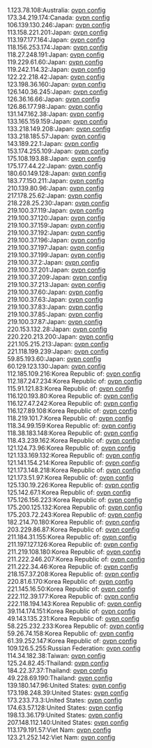 1.123.78.108:Australia: [ovpn config](vpn/1_123_78_108.ovpn)  
173.34.219.174:Canada: [ovpn config](vpn/173_34_219_174.ovpn)  
106.139.130.246:Japan: [ovpn config](vpn/106_139_130_246.ovpn)  
113.158.221.201:Japan: [ovpn config](vpn/113_158_221_201.ovpn)  
113.197.177.164:Japan: [ovpn config](vpn/113_197_177_164.ovpn)  
118.156.253.174:Japan: [ovpn config](vpn/118_156_253_174.ovpn)  
118.27.248.191:Japan: [ovpn config](vpn/118_27_248_191.ovpn)  
119.229.61.60:Japan: [ovpn config](vpn/119_229_61_60.ovpn)  
119.242.114.32:Japan: [ovpn config](vpn/119_242_114_32.ovpn)  
122.22.218.42:Japan: [ovpn config](vpn/122_22_218_42.ovpn)  
123.198.36.160:Japan: [ovpn config](vpn/123_198_36_160.ovpn)  
126.140.36.245:Japan: [ovpn config](vpn/126_140_36_245.ovpn)  
126.36.16.66:Japan: [ovpn config](vpn/126_36_16_66.ovpn)  
126.86.177.98:Japan: [ovpn config](vpn/126_86_177_98.ovpn)  
131.147.162.38:Japan: [ovpn config](vpn/131_147_162_38.ovpn)  
133.165.159.159:Japan: [ovpn config](vpn/133_165_159_159.ovpn)  
133.218.149.208:Japan: [ovpn config](vpn/133_218_149_208.ovpn)  
133.218.185.57:Japan: [ovpn config](vpn/133_218_185_57.ovpn)  
143.189.22.1:Japan: [ovpn config](vpn/143_189_22_1.ovpn)  
153.174.255.109:Japan: [ovpn config](vpn/153_174_255_109.ovpn)  
175.108.193.88:Japan: [ovpn config](vpn/175_108_193_88.ovpn)  
175.177.44.22:Japan: [ovpn config](vpn/175_177_44_22.ovpn)  
180.60.149.128:Japan: [ovpn config](vpn/180_60_149_128.ovpn)  
183.77.150.211:Japan: [ovpn config](vpn/183_77_150_211.ovpn)  
210.139.80.96:Japan: [ovpn config](vpn/210_139_80_96.ovpn)  
217.178.25.62:Japan: [ovpn config](vpn/217_178_25_62.ovpn)  
218.228.25.230:Japan: [ovpn config](vpn/218_228_25_230.ovpn)  
219.100.37.119:Japan: [ovpn config](vpn/219_100_37_119.ovpn)  
219.100.37.120:Japan: [ovpn config](vpn/219_100_37_120.ovpn)  
219.100.37.159:Japan: [ovpn config](vpn/219_100_37_159.ovpn)  
219.100.37.192:Japan: [ovpn config](vpn/219_100_37_192.ovpn)  
219.100.37.196:Japan: [ovpn config](vpn/219_100_37_196.ovpn)  
219.100.37.197:Japan: [ovpn config](vpn/219_100_37_197.ovpn)  
219.100.37.199:Japan: [ovpn config](vpn/219_100_37_199.ovpn)  
219.100.37.2:Japan: [ovpn config](vpn/219_100_37_2.ovpn)  
219.100.37.201:Japan: [ovpn config](vpn/219_100_37_201.ovpn)  
219.100.37.209:Japan: [ovpn config](vpn/219_100_37_209.ovpn)  
219.100.37.213:Japan: [ovpn config](vpn/219_100_37_213.ovpn)  
219.100.37.60:Japan: [ovpn config](vpn/219_100_37_60.ovpn)  
219.100.37.63:Japan: [ovpn config](vpn/219_100_37_63.ovpn)  
219.100.37.83:Japan: [ovpn config](vpn/219_100_37_83.ovpn)  
219.100.37.85:Japan: [ovpn config](vpn/219_100_37_85.ovpn)  
219.100.37.87:Japan: [ovpn config](vpn/219_100_37_87.ovpn)  
220.153.132.28:Japan: [ovpn config](vpn/220_153_132_28.ovpn)  
220.220.213.200:Japan: [ovpn config](vpn/220_220_213_200.ovpn)  
221.105.215.213:Japan: [ovpn config](vpn/221_105_215_213.ovpn)  
221.118.199.239:Japan: [ovpn config](vpn/221_118_199_239.ovpn)  
59.85.193.60:Japan: [ovpn config](vpn/59_85_193_60.ovpn)  
60.129.123.130:Japan: [ovpn config](vpn/60_129_123_130.ovpn)  
112.185.109.216:Korea Republic of: [ovpn config](vpn/112_185_109_216.ovpn)  
112.187.247.234:Korea Republic of: [ovpn config](vpn/112_187_247_234.ovpn)  
115.91.121.83:Korea Republic of: [ovpn config](vpn/115_91_121_83.ovpn)  
116.120.193.80:Korea Republic of: [ovpn config](vpn/116_120_193_80.ovpn)  
116.127.47.242:Korea Republic of: [ovpn config](vpn/116_127_47_242.ovpn)  
116.127.89.108:Korea Republic of: [ovpn config](vpn/116_127_89_108.ovpn)  
118.219.101.7:Korea Republic of: [ovpn config](vpn/118_219_101_7.ovpn)  
118.34.99.159:Korea Republic of: [ovpn config](vpn/118_34_99_159.ovpn)  
118.38.183.148:Korea Republic of: [ovpn config](vpn/118_38_183_148.ovpn)  
118.43.239.162:Korea Republic of: [ovpn config](vpn/118_43_239_162.ovpn)  
121.124.73.96:Korea Republic of: [ovpn config](vpn/121_124_73_96.ovpn)  
121.133.169.132:Korea Republic of: [ovpn config](vpn/121_133_169_132.ovpn)  
121.141.154.214:Korea Republic of: [ovpn config](vpn/121_141_154_214.ovpn)  
121.173.148.218:Korea Republic of: [ovpn config](vpn/121_173_148_218.ovpn)  
121.173.51.97:Korea Republic of: [ovpn config](vpn/121_173_51_97.ovpn)  
125.130.19.226:Korea Republic of: [ovpn config](vpn/125_130_19_226.ovpn)  
125.142.67.1:Korea Republic of: [ovpn config](vpn/125_142_67_1.ovpn)  
175.126.156.223:Korea Republic of: [ovpn config](vpn/175_126_156_223.ovpn)  
175.200.125.132:Korea Republic of: [ovpn config](vpn/175_200_125_132.ovpn)  
175.203.72.243:Korea Republic of: [ovpn config](vpn/175_203_72_243.ovpn)  
182.214.70.180:Korea Republic of: [ovpn config](vpn/182_214_70_180.ovpn)  
203.229.86.87:Korea Republic of: [ovpn config](vpn/203_229_86_87.ovpn)  
211.184.31.155:Korea Republic of: [ovpn config](vpn/211_184_31_155.ovpn)  
211.197.127.126:Korea Republic of: [ovpn config](vpn/211_197_127_126.ovpn)  
211.219.108.180:Korea Republic of: [ovpn config](vpn/211_219_108_180.ovpn)  
211.222.246.207:Korea Republic of: [ovpn config](vpn/211_222_246_207.ovpn)  
211.222.34.46:Korea Republic of: [ovpn config](vpn/211_222_34_46.ovpn)  
218.157.37.208:Korea Republic of: [ovpn config](vpn/218_157_37_208.ovpn)  
220.81.6.170:Korea Republic of: [ovpn config](vpn/220_81_6_170.ovpn)  
221.145.16.50:Korea Republic of: [ovpn config](vpn/221_145_16_50.ovpn)  
222.112.39.177:Korea Republic of: [ovpn config](vpn/222_112_39_177.ovpn)  
222.118.194.143:Korea Republic of: [ovpn config](vpn/222_118_194_143.ovpn)  
39.114.174.151:Korea Republic of: [ovpn config](vpn/39_114_174_151.ovpn)  
49.143.135.231:Korea Republic of: [ovpn config](vpn/49_143_135_231.ovpn)  
58.225.232.233:Korea Republic of: [ovpn config](vpn/58_225_232_233.ovpn)  
59.26.74.158:Korea Republic of: [ovpn config](vpn/59_26_74_158.ovpn)  
61.39.252.147:Korea Republic of: [ovpn config](vpn/61_39_252_147.ovpn)  
109.126.5.255:Russian Federation: [ovpn config](vpn/109_126_5_255.ovpn)  
114.34.182.38:Taiwan: [ovpn config](vpn/114_34_182_38.ovpn)  
125.24.82.45:Thailand: [ovpn config](vpn/125_24_82_45.ovpn)  
184.22.37.37:Thailand: [ovpn config](vpn/184_22_37_37.ovpn)  
49.228.69.190:Thailand: [ovpn config](vpn/49_228_69_190.ovpn)  
139.180.147.96:United States: [ovpn config](vpn/139_180_147_96.ovpn)  
173.198.248.39:United States: [ovpn config](vpn/173_198_248_39.ovpn)  
173.233.73.3:United States: [ovpn config](vpn/173_233_73_3.ovpn)  
174.63.57.128:United States: [ovpn config](vpn/174_63_57_128.ovpn)  
198.13.36.179:United States: [ovpn config](vpn/198_13_36_179.ovpn)  
207.148.112.140:United States: [ovpn config](vpn/207_148_112_140.ovpn)  
113.179.191.57:Viet Nam: [ovpn config](vpn/113_179_191_57.ovpn)  
123.21.252.142:Viet Nam: [ovpn config](vpn/123_21_252_142.ovpn)  
